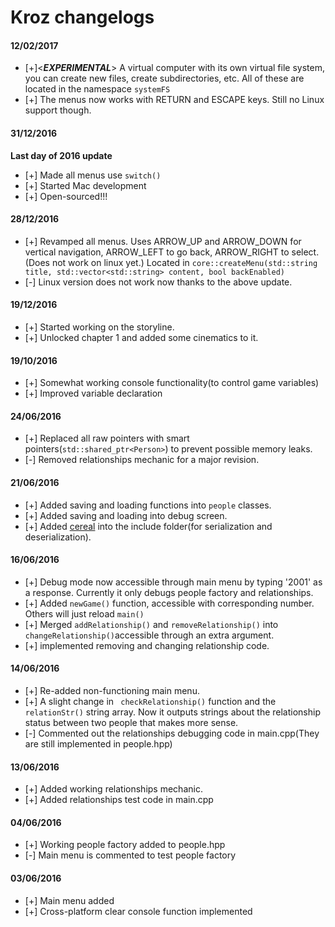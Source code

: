 Kroz changelogs
===============

#### 12/02/2017
 * [+]<***EXPERIMENTAL***> A virtual computer with its own virtual file system, you can create new files, create subdirectories, etc. All of these are located in the namespace ```systemFS```
 * [+] The menus now works with RETURN and ESCAPE keys. Still no Linux support though.

#### 31/12/2016
 **Last day of 2016 update**
 * [+] Made all menus use ```switch()```
 * [+] Started Mac development
 * [+] Open-sourced!!!

#### 28/12/2016
 * [+] Revamped all menus. Uses ARROW_UP and ARROW_DOWN for vertical navigation, ARROW_LEFT to go back, ARROW_RIGHT to select.(Does not work on linux yet.) Located in ```core::createMenu(std::string title, std::vector<std::string> content, bool backEnabled)```
 * [-] Linux version does not work now thanks to the above update.

#### 19/12/2016
 * [+] Started working on the storyline.
 * [+] Unlocked chapter 1 and added some cinematics to it.

#### 19/10/2016
 * [+] Somewhat working console functionality(to control game variables)
 * [+] Improved variable declaration

#### 24/06/2016
 * [+] Replaced all raw pointers with smart pointers(```std::shared_ptr<Person>```) to prevent possible memory leaks.
 * [-] Removed relationships mechanic for a major revision.

#### 21/06/2016
 * [+] Added saving and loading functions into ```people``` classes.
 * [+] Added saving and loading into debug screen.
 * [+] Added [cereal](http://uscilab.github.io/cereal/index.html "cereal documentation") into the include folder(for serialization and deserialization).

#### 16/06/2016
 * [+] Debug mode now accessible through main menu by typing '2001' as a response. Currently it only debugs people factory and relationships.
 * [+] Added ```newGame()``` function, accessible with corresponding number. Others will just reload ```main()```
 * [+] Merged ```addRelationship()``` and ```removeRelationship()``` into ```changeRelationship()```accessible through an extra argument.
 * [+] implemented removing and changing relationship code.

#### 14/06/2016
 * [+] Re-added non-functioning main menu.
 * [+] A slight change in ``` checkRelationship()``` function and the ```relationStr()``` string array. Now it outputs strings about the relationship status between two people that makes more sense.
 * [-] Commented out the relationships debugging code in main.cpp(They are still implemented in people.hpp)

#### 13/06/2016
 * [+] Added working relationships mechanic.
 * [+] Added relationships test code in main.cpp

#### 04/06/2016
 * [+] Working people factory added to people.hpp
 * [-] Main menu is commented to test people factory

#### 03/06/2016
 * [+] Main menu added
 * [+] Cross-platform clear console function implemented
